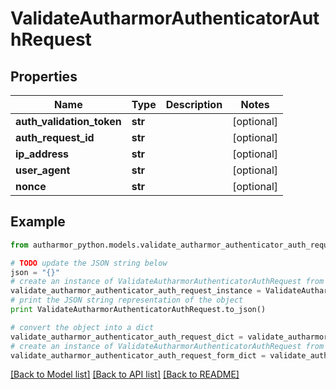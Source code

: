 # ValidateAutharmorAuthenticatorAuthRequest


## Properties
Name | Type | Description | Notes
------------ | ------------- | ------------- | -------------
**auth_validation_token** | **str** |  | [optional] 
**auth_request_id** | **str** |  | [optional] 
**ip_address** | **str** |  | [optional] 
**user_agent** | **str** |  | [optional] 
**nonce** | **str** |  | [optional] 

## Example

```python
from autharmor_python.models.validate_autharmor_authenticator_auth_request import ValidateAutharmorAuthenticatorAuthRequest

# TODO update the JSON string below
json = "{}"
# create an instance of ValidateAutharmorAuthenticatorAuthRequest from a JSON string
validate_autharmor_authenticator_auth_request_instance = ValidateAutharmorAuthenticatorAuthRequest.from_json(json)
# print the JSON string representation of the object
print ValidateAutharmorAuthenticatorAuthRequest.to_json()

# convert the object into a dict
validate_autharmor_authenticator_auth_request_dict = validate_autharmor_authenticator_auth_request_instance.to_dict()
# create an instance of ValidateAutharmorAuthenticatorAuthRequest from a dict
validate_autharmor_authenticator_auth_request_form_dict = validate_autharmor_authenticator_auth_request.from_dict(validate_autharmor_authenticator_auth_request_dict)
```
[[Back to Model list]](../README.md#documentation-for-models) [[Back to API list]](../README.md#documentation-for-api-endpoints) [[Back to README]](../README.md)


